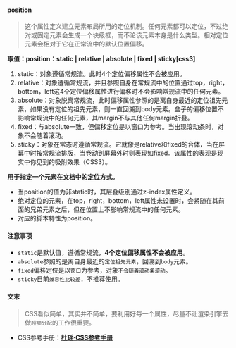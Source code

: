 #### position

> 这个属性定义建立元素布局所用的定位机制。任何元素都可以定位，不过绝对或固定元素会生成一个块级框，而不论该元素本身是什么类型。相对定位元素会相对于它在正常流中的默认位置偏移。

__取值：position：static | relative | absolute | fixed | sticky[css3]__

1. static：对象遵循常规流。此时4个定位偏移属性不会被应用。
2. relative：对象遵循常规流，并且参照自身在常规流中的位置通过top，right，bottom，left这4个定位偏移属性进行偏移时不会影响常规流中的任何元素。
3. absolute：对象脱离常规流，此时偏移属性参照的是离自身最近的定位祖先元素，如果没有定位的祖先元素，则一直回溯到body元素。盒子的偏移位置不影响常规流中的任何元素，其margin不与其他任何margin折叠。
4. fixed：与absolute一致，但偏移定位是以窗口为参考。当出现滚动条时，对象不会随着滚动。
5. sticky：对象在常态时遵循常规流。它就像是relative和fixed的合体，当在屏幕中时按常规流排版，当卷动到屏幕外时则表现如fixed。该属性的表现是现实中你见到的吸附效果（CSS3）。

__用于指定一个元素在文档中的定位方式。__

+ 当position的值为非static时，其层叠级别通过z-index属性定义。
+ 绝对定位的元素，在top，right，bottom，left属性未设置时，会紧随在其前面的兄弟元素之后，但在位置上不影响常规流中的任何元素。
+ 对应的脚本特性为position。

#### 注意事项

+ `static`是默认值，遵循常规流，__4个定位偏移属性不会被应用__。
+ `absolute`参照的是离自身最近的`定位祖先元素`，回溯到`body`元素。
+ `fixed`偏移定位是以`窗口`为参考，对象`不会随着滚动条滚动`。
+ `sticky`目前`兼容性比较差`，不推荐使用。

#### 文末

> CSS看似简单，其实并不简单，要利用好每一个属性，尽量不让渲染引擎去做`超额分配`的工作很重要。

+ CSS参考手册：__[杜瑶·CSS参考手册](https://css.doyoe.com)__